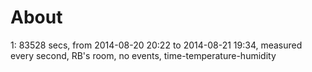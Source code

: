 # About

1: 83528 secs, from 2014-08-20 20:22 to 2014-08-21 19:34, measured every second, RB's room, no events, time-temperature-humidity
